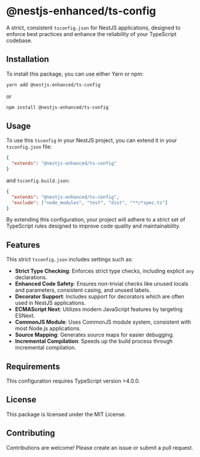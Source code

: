 # @nestjs-enhanced/ts-config

A strict, consistent `tsconfig.json` for NestJS applications, designed to enforce best practices and enhance the reliability of your TypeScript codebase.

## Installation

To install this package, you can use either Yarn or npm:

```bash
yarn add @nestjs-enhanced/ts-config
```

or

```bash
npm install @nestjs-enhanced/ts-config
```

## Usage

To use this `tsconfig` in your NestJS project, you can extend it in your `tsconfig.json` file:

```json
{
  "extends": "@nestjs-enhanced/ts-config"
}
```

and `tsconfig.build.json`:

```json
{
  "extends": "@nestjs-enhanced/ts-config",
  "exclude": ["node_modules", "test", "dist", "**/*spec.ts"]
}
```

By extending this configuration, your project will adhere to a strict set of TypeScript rules designed to improve code quality and maintainability.

## Features

This strict `tsconfig.json` includes settings such as:

- **Strict Type Checking**: Enforces strict type checks, including explicit `any` declarations.
- **Enhanced Code Safety**: Ensures non-trivial checks like unused locals and parameters, consistent casing, and unused labels.
- **Decorator Support**: Includes support for decorators which are often used in NestJS applications.
- **ECMAScript Next**: Utilizes modern JavaScript features by targeting ESNext.
- **CommonJS Module**: Uses CommonJS module system, consistent with most Node.js applications.
- **Source Mapping**: Generates source maps for easier debugging.
- **Incremental Compilation**: Speeds up the build process through incremental compilation.

## Requirements

This configuration requires TypeScript version >4.0.0.

## License

This package is licensed under the MIT License.

## Contributing

Contributions are welcome! Please create an issue or submit a pull request.
